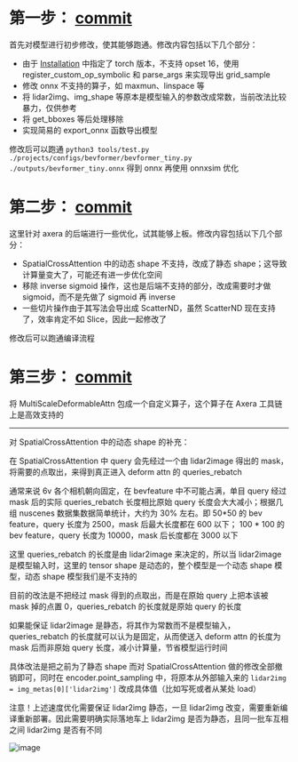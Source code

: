 
# 第一步： [commit](https://github.com/Jackpot233333/BEVFormer/commit/a1e59481d5541d81ffe0db13a196131c82a0a13c)
首先对模型进行初步修改，使其能够跑通。修改内容包括以下几个部分：
- 由于 [Installation](docs/install.md) 中指定了 torch 版本，不支持 opset 16，使用 register_custom_op_symbolic 和 parse_args 来实现导出 grid_sample
- 修改 onnx 不支持的算子，如 maxmun、linspace 等
- 将 lidar2img、img_shape 等原本是模型输入的参数改成常数，当前改法比较暴力，仅供参考
- 将 get_bboxes 等后处理移除
- 实现简易的 export_onnx 函数导出模型

修改后可以跑通 `python3 tools/test.py ./projects/configs/bevformer/bevformer_tiny.py ./outputs/bevformer_tiny.onnx` 
得到 onnx 再使用 onnxsim 优化

# 第二步： [commit](https://github.com/Jackpot233333/BEVFormer/commit/122d89e5f5b9a785453af60fa6d57330df45cf59)
这里针对 axera 的后端进行一些优化，试其能够上板。修改内容包括以下几个部分：
- SpatialCrossAttention 中的动态 shape 不支持，改成了静态 shape；这导致计算量变大了，可能还有进一步优化空间
- 移除 inverse sigmoid 操作，这也是后端不支持的部分，改成需要时才做 sigmoid，而不是先做了 sigmoid 再 inverse
- 一些切片操作由于其写法会导出成 ScatterND，虽然 ScatterND 现在支持了，效率肯定不如 Slice，因此一起修改了

修改后可以跑通编译流程

# 第三步： [commit](https://github.com/Jackpot233333/BEVFormer/commit/c03c63fbab6ab75a4c809f42e5ea2b7a6bc1f038)
将 MultiScaleDeformableAttn 包成一个自定义算子，这个算子在 Axera 工具链上是高效支持的

---
对 SpatialCrossAttention 中的动态 shape 的补充：

在 SpatialCrossAttention 中 query 会先经过一个由 lidar2image 得出的 mask，将需要的点取出，来得到真正进入 deform attn 的 queries_rebatch

通常来说 6v 各个相机朝向固定，在 bevfeature 中不可能占满，单目 query 经过 mask 后的实际 queries_rebatch 长度相比原始 query 长度会大大减小；根据几组 nuscenes 数据集数据简单统计，大约为 30% 左右。即 50*50 的 bev feature，query 长度为 2500，mask 后最大长度都在 600 以下； 100 * 100 的 bev feature，query 长度为 10000，mask 后长度都在 3000 以下

这里 queries_rebatch 的长度是由 lidar2image 来决定的，所以当 lidar2image 是模型输入时，这里的 tensor shape 是动态的，整个模型是一个动态 shape 模型，动态 shape 模型我们是不支持的

目前的改法是不把经过 mask 得到的点取出，而是在原始 query 上把本该被 mask 掉的点置 0，queries_rebatch 的长度就是原始 query 的长度

如果能保证 lidar2image 是静态，将其作为常数而不是模型输入，queries_rebatch 的长度就可以认为是固定，从而使送入 deform attn 的长度为 mask 后而非原始 query 长度，减小计算量，节省模型运行时间

具体改法是把之前为了静态 shape 而对 SpatialCrossAttention 做的修改全部撤销即可，同时在 encoder.point_sampling 中，将原本从外部输入来的 `lidar2img = img_metas[0]['lidar2img']` 改成具体值（比如写死或者从某处 load）

注意！上述速度优化需要保证 lidar2img 静态，一旦 lidar2img 改变，需要重新编译重新部署。因此需要明确实际落地车上 lidar2img 是否为静态，且同一批车互相之间 lidar2img 是否有不同

![image](https://github.com/user-attachments/assets/c7075b5c-7f12-46c4-8d33-2b9c0ba70bf1)
